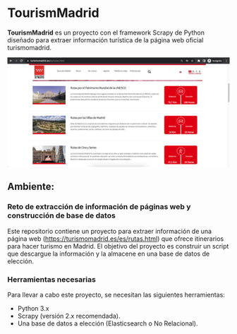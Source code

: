 # TourismMadrid
**TourismMadrid** es un proyecto con el framework Scrapy de Python diseñado para extraer información turística de la página web oficial turismomadrid.

![FastApi](/assets/images/home.png)


## Ambiente: 

### Reto de extracción de información de páginas web y construcción de base de datos
Este repositorio contiene un proyecto para extraer información de una página web (https://turismomadrid.es/es/rutas.html) que ofrece itinerarios para hacer turismo en Madrid. El objetivo del proyecto es construir un script que descargue la información y la almacene en una base de datos de elección.

### Herramientas necesarias

Para llevar a cabo este proyecto, se necesitan las siguientes herramientas:

* Python 3.x
* Scrapy (versión 2.x recomendada).
* Una base de datos a elección (Elasticsearch o No Relacional).
